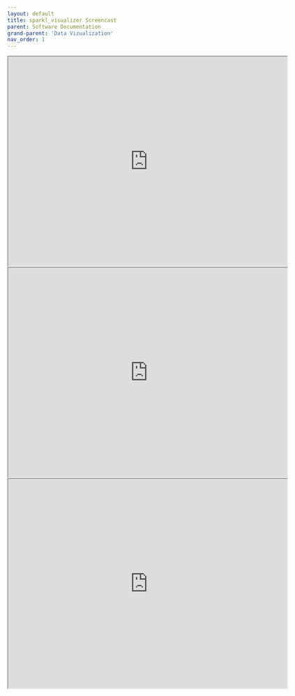 ```yaml
---
layout: default
title: sparkl_visualizer Screencast
parent: Software Documentation
grand-parent: 'Data Vizualization'
nav_order: 1
---
```

<iframe src="https://drive.google.com/file/d/174kZc8Jn6eWmUYsJzXSMNmibccFvHXLZ/preview" width="640" height="480"></iframe>
<iframe src="https://drive.google.com/file/d/1w4UEpwuvqSgNBZwY5Rzs79l0x2k7FW9_/preview" width="640" height="480"></iframe>
<iframe src="https://drive.google.com/file/d/1iNXwcOlq1oqbEIrF82djcyoFj6aiiXtv/preview" width="640" height="480"></iframe>
